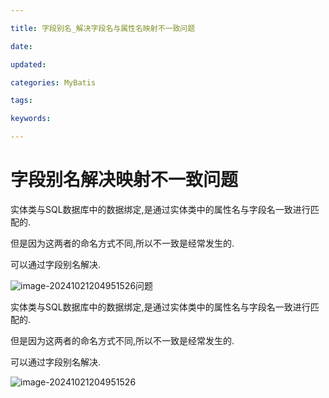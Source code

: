 ```yaml
---

title: 字段别名_解决字段名与属性名映射不一致问题

date: 

updated: 

categories: MyBatis

tags: 

keywords: 

---
```

# 字段别名解决映射不一致问题

实体类与SQL数据库中的数据绑定,是通过实体类中的属性名与字段名一致进行匹配的.

但是因为这两者的命名方式不同,所以不一致是经常发生的.

可以通过字段别名解决.

![image-20241021204951526](./../../TyporaImage/MyBatis/image-20241021204951526.png)问题

实体类与SQL数据库中的数据绑定,是通过实体类中的属性名与字段名一致进行匹配的.

但是因为这两者的命名方式不同,所以不一致是经常发生的.

可以通过字段别名解决.

![image-20241021204951526](./../../TyporaImage/MyBatis/image-20241021204951526.png)